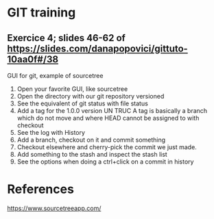 # GIT training 
## Exercice 4; slides 46-62 of https://slides.com/danapopovici/gittuto-10aa0f#/38
GUI for git, example of sourcetree

1. Open your favorite GUI, like sourcetree
2. Open the directory with our git repository versioned
3. See the equivalent of git status with file status
4. Add a tag for the 1.0.0 version
   UN TRUC
   A tag is basically a branch which do not move and where HEAD cannot be assigned to with checkout
5. See the log with History
6. Add a branch, checkout on it and commit something
7. Checkout elsewhere and cherry-pick the commit we just made.
8. Add something to the stash and inspect the stash list
9. See the options when doing a ctrl+click on a commit in history

# References
https://www.sourcetreeapp.com/